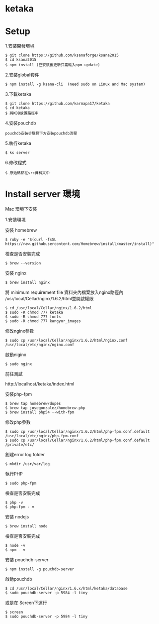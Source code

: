# ketaka

# Setup

1.安裝開發環境

    $ git clone https://github.com/ksanaforge/ksana2015
    $ cd ksana2015
    $ npm install (已安裝後更新只需輸入npm update)


2.安裝global套件

    $ npm install -g ksana-cli  (need sudo on Linux and Mac system)


3.下載ketaka

    $ git clone https://github.com/karmapa17/ketaka
    $ cd ketaka
    $ 將KDB放置路徑中

4.安裝pouchdb
     
	pouchdb安裝步驟見下方安裝pouchdb流程
	
5.執行ketaka

    $ ks server


6.修改程式

    $ 原始碼都在src資料夾中

# Install server 環境

Mac 環境下安裝

1.安裝環境

安裝 homebrew  

    $ ruby -e "$(curl -fsSL https://raw.githubusercontent.com/Homebrew/install/master/install)"

檢查是否安裝完成

    $ brew --version

安裝 nginx 

    $ brew install nginx

將 minimum requirement file 資料夾內檔案放入nginx路徑內 /usr/local/Cellar/nginx/1.6.2/html並開啟權限

    $ cd /usr/local/Cellar/nginx/1.6.2/html
    $ sudo -R chmod 777 ketaka
    $ sudo -R chmod 777 fonts
    $ sudo -R chmod 777 kangyur_images

修改nginx參數

    $ sudo cp /usr/local/Cellar/nginx/1.6.2/html/nginx.conf  /usr/local/etc/nginx/nginx.conf

啟動niginx

    $ sudo nginx
		
前往測試

http://localhost/ketaka/index.html

安裝php-fpm

    $ brew tap homebrew/dupes
    $ brew tap josegonzalez/homebrew-php
    $ brew install php54 --with-fpm

修改php參數

    $ sudo cp /usr/local/Cellar/nginx/1.6.2/html/php-fpm.conf.default /usr/local/etc/nginx/php-fpm.conf  
    $ sudo cp /usr/local/Cellar/nginx/1.6.2/html/php-fpm.conf.default /private/etc/

創建error log folder

    $ mkdir /usr/var/log

執行PHP

    $ sudo php-fpm

檢查是否安裝完成

    $ php -v
    $ php-fpm - v

安裝 nodejs 

    $ brew install node

檢查是否安裝完成

    $ node -v
    $ npm - v
	
安裝 pouchdb-server   
 
    $ npm install -g pouchdb-server

啟動pouchdb

    $ cd /usr/local/Cellar/nginx/1.6.x/html/ketaka/database
    $ sudo pouchdb-server -p 5984 -l tiny

或是在 Screen下運行

    $ screen
    $ sudo pouchdb-server -p 5984 -l tiny
